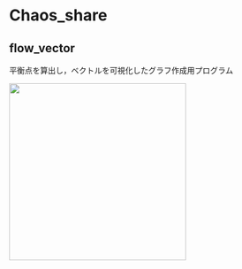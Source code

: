 # Chaos_share
## flow_vector
平衡点を算出し，ベクトルを可視化したグラフ作成用プログラム

<img src="https://user-images.githubusercontent.com/49547067/93186939-2c541480-f77a-11ea-9866-2e4c2249e318.jpg" width="320px">
